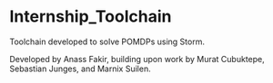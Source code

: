# Internship_Toolchain
Toolchain developed to solve POMDPs using Storm.

Developed by Anass Fakir, building upon work by Murat Cubuktepe, Sebastian Junges, and Marnix Suilen.
